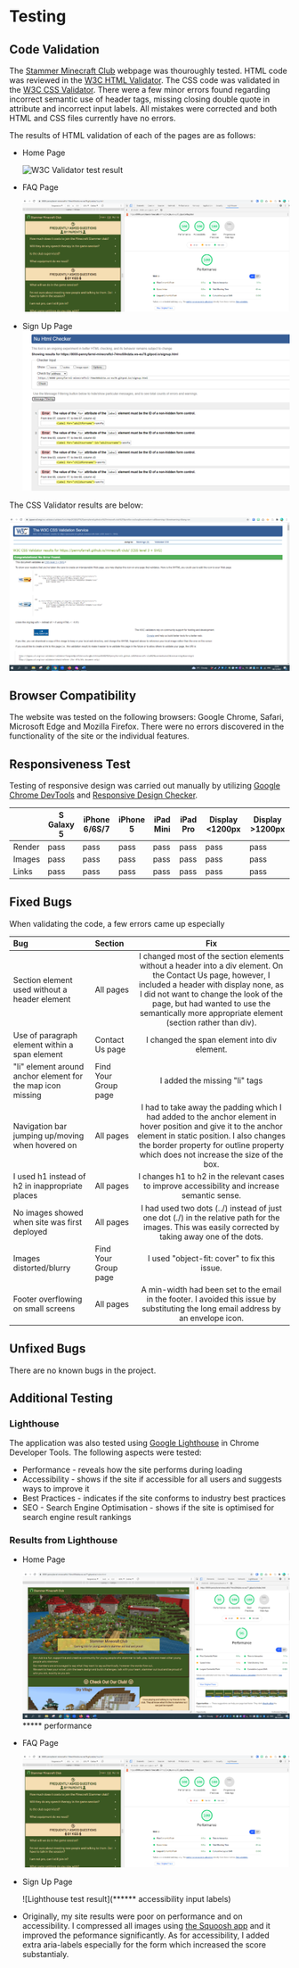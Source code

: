 # Testing

## Code Validation

The [Stammer Minecraft Club](https://pennyfarrell.github.io/minecraft-club/) webpage was thouroughly tested. HTML code was reviewed in the [W3C HTML Validator](https://validator.w3.org). The CSS code was validated in the [W3C CSS Validator](https://jigsaw.w3.org/css-validator/). There were a few minor errors found regarding incorrect semantic use of header tags, missing closing double quote in attribute and incorrect input labels. All mistakes were corrected and both HTML and CSS files currently have no errors.

The results of HTML validation of each of the pages are as follows:

* Home Page

  ![W3C Validator test result]()

* FAQ Page

  ![W3C Validator test result](assets/css/testing-images/Lighthouse-test-FAQ-page.png)

* Sign Up Page
  ![W3C Validator test result](assets/css/testing-images/validator-w3-signup-page.png)

The CSS Validator results are below:

![W3C CSS Validator result](assets/css/testing-images/validator-w3-jigsaw-css.png)

## Browser Compatibility

The website was tested on the following browsers: Google Chrome, Safari, Microsoft Edge and Mozilla Firefox. There were no errors discovered in the functionality of the site or the individual features.

## Responsiveness Test

Testing of responsive design was carried out manually by utilizing [Google Chrome DevTools](https://developer.chrome.com/docs/devtools) and [Responsive Design Checker](https://www.responsivedesignchecker.com/).

|        | S Galaxy 5 | iPhone 6/6S/7| iPhone 5 | iPad Mini | iPad Pro | Display <1200px | Display >1200px |
|--------|------------|--------------|----------|-----------|----------|-----------------|-----------------|
| Render | pass       | pass         | pass     | pass      | pass     | pass            | pass            |
| Images | pass       | pass         | pass     | pass      | pass     | pass            | pass            |
| Links  | pass       | pass         | pass     | pass      | pass     | pass            | pass            |


## Fixed Bugs

When validating the code, a few errors came up especially 
  
| Bug | Section | Fix |
| :----| :----| :--------:|
|Section element used without a header element | All pages |I changed most of the section elements without a header into a div element. On the Contact Us page, however, I included a header with display none, as I did not want to change the look of the page, but had wanted to use the semantically more appropriate element (section rather than div).|
| Use of paragraph element within a span element| Contact Us page | I changed the span element into div element. |
| "li" element around anchor element for the map icon missing  | Find Your Group page  | I added the missing "li" tags  |
| Navigation bar jumping up/moving when hovered on | All pages | I had to take away the padding which I had added to the anchor element in hover position and give it to the anchor element in static position. I also changes the border property for outline property which does not increase the size of the box. |
| I used h1 instead of h2 in inappropriate places | All pages | I changes h1 to h2 in the relevant cases to improve accessibility and increase semantic sense. |
| No images showed when site was first deployed | All pages | I had used two dots (../) instead of just one dot (./) in the relative path for the images. This was easily corrected by taking away one of the dots. |
| Images distorted/blurry | Find Your Group page | I used "object-fit: cover" to fix this issue. |
| Footer overflowing on small screens | All pages | A min-width had been set to the email in the footer. I avoided this issue by substituting the long email address by an envelope icon. |


## Unfixed Bugs

There are no known bugs in the project.

## Additional Testing

### Lighthouse
The application was also tested using [Google Lighthouse](https://developers.google.com/web/tools/lighthouse) in Chrome Developer Tools. The following aspects were tested:

* Performance - reveals how the site performs during loading
* Accessibility - shows if the site if accessible for all users and suggests ways to improve it
* Best Practices - indicates if the site conforms to industry best practices
* SEO - Search Engine Optimisation - shows if the site is optimised for search engine result rankings


### Results from Lighthouse 

* Home Page

  ![Lighthouse test result](assets/css/testing-images/Lighthouse-Test-home-page.png) ***** performance

* FAQ Page

  ![Lighthouse test result](assets/css/testing-images/Lighthouse-test-FAQ-page.png)

* Sign Up Page

  ![Lighthouse test result](****** accessibility input labels)

* Originally, my site results were poor on performance and on accessibility. I compressed all images using [the Squoosh app](https://squoosh.app/) and it improved the peformance significantly. As for accessibility, I added extra aria-labels especially for the form which increased the score substantialy.
